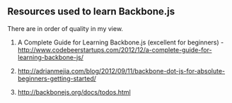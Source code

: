 ## Resources used to learn Backbone.js

There are in order of quality in my view.

1. A Complete Guide for Learning Backbone.js (excellent for beginners) - http://www.codebeerstartups.com/2012/12/a-complete-guide-for-learning-backbone-js/

2. http://adrianmejia.com/blog/2012/09/11/backbone-dot-js-for-absolute-beginners-getting-started/

3. http://backbonejs.org/docs/todos.html
